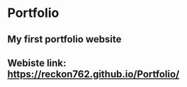 # Portfolio
My first portfolio website
---
Webiste link: https://reckon762.github.io/Portfolio/
---

